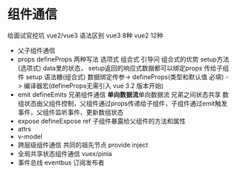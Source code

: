 # 组件通信 
给面试官挖坑
vue2/vue3 语法区别
vue3  8种  vue2  12种

-  父子组件通信
  - props defineProps
    两种写法 选项式 组合式 引导问 组合式的优势
    setup方法(选项式) data里的状态， setup返回的响应式数据都可以绑定props 传给子组件
    setup 语法糖(组合式)
    数据绑定传参-> defineProps(类型和默认值 必填) -> 编译器宏(defineProps无需引入 vue 3.2 版本开始) 
  - emit defineEmits  兄弟组件通信
    **单向数据流**单向数据流  兄弟之间状态共享 数组状态由父组件控制，父组件通过props传递给子组件，子组件通过emit触发事件，父组件监听事件，更新数组状态
  - expose defineExpose ref 
    子组件暴露给父组件的方法和属性
  - attrs
  - v-model
  - 跨层级组件通信 共同的祖先节点
    provide inject
  - 全局共享状态组件通信 vuex/pinia 
  - 事件总线  eventbus 订阅发布者

  

    